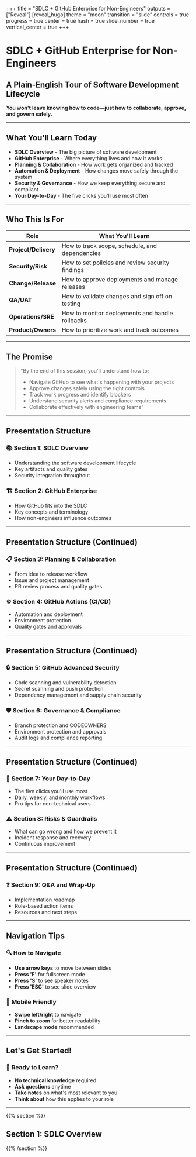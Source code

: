 +++
title = "SDLC + GitHub Enterprise for Non-Engineers"
outputs = ["Reveal"]
[reveal_hugo]
theme = "moon"
transition = "slide"
controls = true
progress = true
center = true
hash = true
slide_number = true
vertical_center = true
+++

# SDLC + GitHub Enterprise for Non-Engineers

## A Plain-English Tour of Software Development Lifecycle

**You won't leave knowing how to code—just how to collaborate, approve, and govern safely.**

---

## What You'll Learn Today

- **SDLC Overview** - The big picture of software development
- **GitHub Enterprise** - Where everything lives and how it works
- **Planning & Collaboration** - How work gets organized and tracked
- **Automation & Deployment** - How changes move safely through the system
- **Security & Governance** - How we keep everything secure and compliant
- **Your Day-to-Day** - The five clicks you'll use most often

---

## Who This Is For

| Role | What You'll Learn |
|------|-------------------|
| **Project/Delivery** | How to track scope, schedule, and dependencies |
| **Security/Risk** | How to set policies and review security findings |
| **Change/Release** | How to approve deployments and manage releases |
| **QA/UAT** | How to validate changes and sign off on testing |
| **Operations/SRE** | How to monitor deployments and handle rollbacks |
| **Product/Owners** | How to prioritize work and track outcomes |

---

## The Promise

> "By the end of this session, you'll understand how to:
> - Navigate GitHub to see what's happening with your projects
> - Approve changes safely using the right controls
> - Track work progress and identify blockers
> - Understand security alerts and compliance requirements
> - Collaborate effectively with engineering teams"

---

## Presentation Structure

### 📚 **Section 1: SDLC Overview**
- Understanding the software development lifecycle
- Key artifacts and quality gates
- Security integration throughout

### 🏗️ **Section 2: GitHub Enterprise**
- How GitHub fits into the SDLC
- Key concepts and terminology
- How non-engineers influence outcomes

---

## Presentation Structure (Continued)

### 📋 **Section 3: Planning & Collaboration**
- From idea to release workflow
- Issue and project management
- PR review process and quality gates

### ⚙️ **Section 4: GitHub Actions (CI/CD)**
- Automation and deployment
- Environment protection
- Quality gates and approvals

---

## Presentation Structure (Continued)

### 🔒 **Section 5: GitHub Advanced Security**
- Code scanning and vulnerability detection
- Secret scanning and push protection
- Dependency management and supply chain security

### 🛡️ **Section 6: Governance & Compliance**
- Branch protection and CODEOWNERS
- Environment protection and approvals
- Audit logs and compliance reporting

---

## Presentation Structure (Continued)

### 📱 **Section 7: Your Day-to-Day**
- The five clicks you'll use most
- Daily, weekly, and monthly workflows
- Pro tips for non-technical users

### ⚠️ **Section 8: Risks & Guardrails**
- What can go wrong and how we prevent it
- Incident response and recovery
- Continuous improvement

---

## Presentation Structure (Continued)

### ❓ **Section 9: Q&A and Wrap-Up**
- Implementation roadmap
- Role-based action items
- Resources and next steps

---

## Navigation Tips

### 🔍 **How to Navigate**
- **Use arrow keys** to move between slides
- **Press 'F'** for fullscreen mode
- **Press 'S'** to see speaker notes
- **Press 'ESC'** to see slide overview

### 📱 **Mobile Friendly**
- **Swipe left/right** to navigate
- **Pinch to zoom** for better readability
- **Landscape mode** recommended

---

## Let's Get Started!

### 🚀 **Ready to Learn?**
- **No technical knowledge** required
- **Ask questions** anytime
- **Take notes** on what's most relevant to you
- **Think about** how this applies to your role

---

{{% section %}}

## Section 1: SDLC Overview

{{% /section %}}
